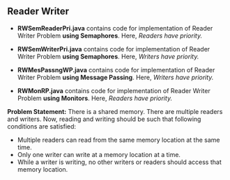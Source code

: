 ## Reader Writer

- __RWSemReaderPri.java__ contains code for implementation of Reader Writer Problem __using Semaphores__. Here, _Readers have priority._

- __RWSemWriterPri.java__ contains code for implementation of Reader Writer Problem __using Semaphores__. Here, _Writers have priority._

- __RWMesPassngWP.java__ contains code for implementation of Reader Writer Problem __using Message Passing__. Here, _Writers have priority._

- __RWMonRP.java__ contains code for implementation of Reader Writer Problem __using Monitors__. Here, _Readers have priority._

__Problem Statement:__
  There is a shared memory. There are multiple readers and writers. Now, reading and writing should be such that following conditions are satisfied:

  - Multiple readers can read from the same memory location at the same time.
  - Only one writer can write at a memory location at a time.
  - While a writer is writing, no other writers or readers should access that memory location.
